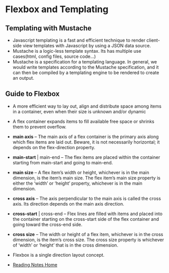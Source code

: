 # Flexbox and Templating

## Templating with Mustache

- Javascript templating is a fast and efficient technique to render client-side view templates with Javascript by using a JSON data source.
- Mustache is a logic-less template syntax. Its has multiple use cases(html, config files, source code...)
- Mustache is a specification for a templating language. In general, we would write templates according to the Mustache specification, and it can then be compiled by a templating engine to be rendered to create an output.

## Guide to Flexbox

- A more efficient way to lay out, align and distribute space among items in a container, even when their size is unknown and/or dynamic
- A flex container expands items to fill available free space or shrinks them to prevent overflow.
- **main axis** – The main axis of a flex container is the primary axis along which flex items are laid out. Beware, it is not necessarily horizontal; it depends on the flex-direction property.
- **main-start** | main-end – The flex items are placed within the container starting from main-start and going to main-end.
- **main size** – A flex item’s width or height, whichever is in the main dimension, is the item’s main size. The flex item’s main size property is either the ‘width’ or ‘height’ property, whichever is in the main dimension.
- **cross axis** – The axis perpendicular to the main axis is called the cross axis. Its direction depends on the main axis direction.
- **cross-start** | cross-end – Flex lines are filled with items and placed into the container starting on the cross-start side of the flex container and going toward the cross-end side.
- **cross size** – The width or height of a flex item, whichever is in the cross dimension, is the item’s cross size. The cross size property is whichever of ‘width’ or ‘height’ that is in the cross dimension.
- Flexbox is a single direction layout concept.

- [Reading Notes Home](https://vektur.github.io/reading-notes/)

